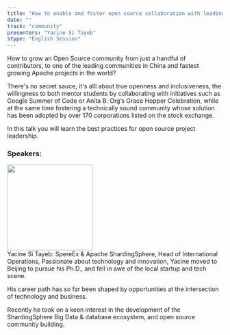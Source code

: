 ```yaml
---
title: "How to enable and foster open source collaboration with leading corporations listed on the stock market"
date: "" 
track: "community"
presenters: "Yacine Si Tayeb"
stype: "English Session"
---
```

How to grow an Open Source community from just a handful of contributors, to one of the leading communities in China and fastest growing Apache projects in the world?

There's no secret sauce, it's alll about true openness and inclusiveness, the willingness to both mentor students by collaborating with initiatives such as Google Summer of Code or Anita B. Org’s Grace Hopper Celebration, while at the same time fostering a technically sound community whose solution has been adopted by over 170 corporations listed on the stock exchange.

In this talk you will learn the best practices for open source project leadership.
 ### Speakers: 
 <img src="images/speaker/1163.png" width="200" /><br>Yacine Si Tayeb: SpereEx & Apache ShardingSphere, Head of International Operations, Passionate about technology and innovation, Yacine moved to Beijing to pursue his Ph.D., and fell in awe of the local startup and tech scene.

His career path has so far been shaped by opportunities at the intersection of technology and business.

Recently he took on a keen interest in the development of the ShardingSphere Big Data & database ecosystem, and open source community building.

 